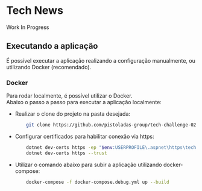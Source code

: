 # Tech News

Work In Progress

## Executando a aplicação
É possível executar a aplicação realizando a configuração manualmente, ou utilizando Docker (recomendado).

### Docker
Para rodar localmente, é possível utilizar o Docker.  
Abaixo o passo a passo para executar a aplicação localmente:
- Realizar o clone do projeto na pasta desejada:
    ```bash
        git clone https://github.com/pistoladas-group/tech-challenge-02.git
    ```
- Configurar certificados para habilitar conexão via https:
    ```bash
        dotnet dev-certs https -ep "$env:USERPROFILE\.aspnet\https\technews.pfx"  -p "OVmTv9lykb0)>m=wWcQaJ"
        dotnet dev-certs https --trust
    ```
- Utilizar o comando abaixo para subir a aplicação utilizando docker-compose:
    ```bash
        docker-compose -f docker-compose.debug.yml up --build
    ```

<!-- # TODO's

## Arquitetura ##
- Descrever estilos e padrões de arquiteturas escolhidos (camadas com REST... etc)
- Descrever um Modelo Entidade Relacional do banco (pelo menos do Core talvez?)

## Frameworks, pacotes terceiros, ORM's, etc ##

## Segurança ##

- Descrever o fluxo geral implementado (seguindo o OAuth2 no backend):
    - (talvez uns diagramas UML de sequência?)
    - Descrever a rotação da chave e o Key Vault (citar a necessidade de um serviço de instância única)
    - Descrever a assinatura do JWT com chave assimétrica
    - Descrever o JWKS
    - Descrever a validação do JWT com a chave pública
    - Descrever a autenticação por cookie/sessão no Web (Front)

- Descrever alguns possíveis ataques e como a aplicação está segura contra isso:
    - SQL Injection => (ORM's, parametrização por procedures, etc..)
    - Brute Force => (Lockout, Hash de senhas pelo Identity)
    - Cross Site Scripting (XSS) => (Boas validações nas controllers, HTTP Only Cookie, etc)
    - Cross Site Request Forgery (CSRF) => (Validação de Anti Forgery Token, CORS (habilitado por padrão pelo ASP .NET Core))
    - Man in the Middle => (HTTPS, HTTPS Redirection, HSTS)

## CI/CD, como é feito o deploy, etc ##
    - Descrever o que criamos de recursos através do ARM Template:
        - Container Registry *obrigatório (para guardar as imagens das app's )
        - Container Instance (rodar as imagens das app's em si)
        - Blob Storage
        - Key Vault
        - SQL Database
    - Github Actions
    - Database scripts ou Migrations
    - Automatização
    - Estratégia de deploy e rollback (faremos por deployment slots usando app services ou containers usando ACI?)
    - etc...

-->